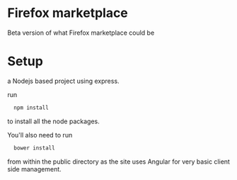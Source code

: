 Firefox marketplace
==========

Beta version of what Firefox marketplace could be

Setup
==========
a Nodejs based project using express.

run
```javascript
  npm install
```

to install all the node packages.


You'll also need to run

```javascript
  bower install
```

from within the public directory as the site uses Angular for very basic client side management.
